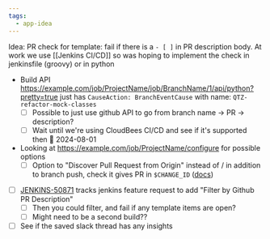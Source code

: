 ```yaml
---
tags:
  - app-idea
---
```

Idea: PR check for template: fail if there is a `- [ ]` in PR description body.
At work we use [[Jenkins CI/CD]] so was hoping to implement the check in jenkinsfile (groovy) or in python

- Build API https://example.com/job/ProjectName/job/BranchName/1/api/python?pretty=true just has `CauseAction: BranchEventCause` with name: `QTZ-refactor-mock-classes`
	- [ ] Possible to just use github API to go from branch name -> PR -> description?
	- [ ] Wait until we're using CloudBees CI/CD and see if it's supported then 🛫 2024-08-01 
- Looking at https://example.com/job/ProjectName/configure for possible options
	- [ ] Option to "Discover Pull Request from Origin" instead of / in addition to branch push, check it gives PR in `$CHANGE_ID` ([docs](https://www.jenkins.io/doc/book/pipeline/multibranch/#additional-environment-variables))
- [ ] [JENKINS-50871](https://issues.jenkins.io/browse/JENKINS-50871) tracks jenkins feature request to add "Filter by Github PR Description"
	- [ ] Then you could filter, and fail if any template items are open?
	- [ ] Might need to be a second build??
- [ ] See if the saved slack thread has any insights
